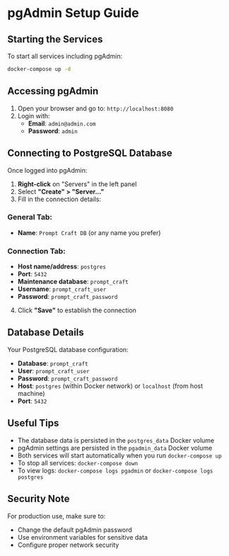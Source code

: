 # pgAdmin Setup Guide

## Starting the Services

To start all services including pgAdmin:

```bash
docker-compose up -d
```

## Accessing pgAdmin

1. Open your browser and go to: `http://localhost:8080`
2. Login with:
   - **Email**: `admin@admin.com`
   - **Password**: `admin`

## Connecting to PostgreSQL Database

Once logged into pgAdmin:

1. **Right-click** on "Servers" in the left panel
2. Select **"Create" > "Server..."**
3. Fill in the connection details:

### General Tab:
- **Name**: `Prompt Craft DB` (or any name you prefer)

### Connection Tab:
- **Host name/address**: `postgres`
- **Port**: `5432`
- **Maintenance database**: `prompt_craft`
- **Username**: `prompt_craft_user`
- **Password**: `prompt_craft_password`

4. Click **"Save"** to establish the connection

## Database Details

Your PostgreSQL database configuration:
- **Database**: `prompt_craft`
- **User**: `prompt_craft_user`
- **Password**: `prompt_craft_password`
- **Host**: `postgres` (within Docker network) or `localhost` (from host machine)
- **Port**: `5432`

## Useful Tips

- The database data is persisted in the `postgres_data` Docker volume
- pgAdmin settings are persisted in the `pgadmin_data` Docker volume
- Both services will start automatically when you run `docker-compose up`
- To stop all services: `docker-compose down`
- To view logs: `docker-compose logs pgadmin` or `docker-compose logs postgres`

## Security Note

For production use, make sure to:
- Change the default pgAdmin password
- Use environment variables for sensitive data
- Configure proper network security 
